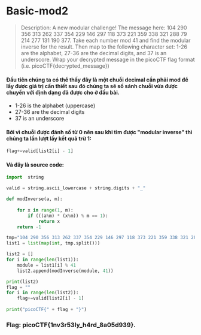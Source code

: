 # Basic-mod2
> Description: A new modular challenge! 
The message here: 104 290 356 313 262 337 354 229 146 297 118 373 221 359 338 321 288 79 214 277 131 190 377.
Take each number mod 41 and find the modular inverse for the result. Then map to the following character set: 1-26 are the alphabet, 27-36 are the decimal digits, and 37 is an underscore. 
> Wrap your decrypted message in the picoCTF flag format (i.e. picoCTF{decrypted_message})


#### Đầu tiên chúng ta có thể thấy đây là một chuỗi decimal cần phải mod để lấy được giá trị cần thiết sau đó chúng ta sẽ số sánh chuỗi vừa được chuyển với định dạng đã được cho ở đầu bài.
* 1-26 is the alphabet (uppercase)
* 27-36 are the decimal digits
* 37 is an underscore

#### Bởi vì chuỗi được đánh số từ 0 nên sau khi tìm được "modular inverse" thì chúng ta lần lượt lấy kết quả trừ 1:
```python
flag+=valid[list2[i] - 1]
```

#### Và đây là source code: 
``` python
import  string

valid = string.ascii_lowercase + string.digits + "_"

def modInverse(a, m):
     
    for x in range(1, m):
        if (((a%m) * (x%m)) % m == 1):
            return x
    return -1

tmp="104 290 356 313 262 337 354 229 146 297 118 373 221 359 338 321 288 79 214 277 131 190 377"
list1 = list(map(int, tmp.split()))

list2 = []
for i in range(len(list1)):
    module = list1[i] % 41
    list2.append(modInverse(module, 41))

print(list2)
flag = ""
for i in range(len(list2)):
    flag+=valid[list2[i] - 1]
    
print("picoCTF{" + flag + "}")
```

### Flag: picoCTF{1nv3r53ly_h4rd_8a05d939}.
